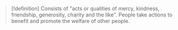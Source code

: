 >[!definition]
>Consists of "acts or qualities of mercy, kindness, friendship, generosity, charity and the like".
>People take actions to benefit and promote the welfare of other people. 

